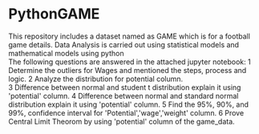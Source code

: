 # PythonGAME
This repository includes a dataset named as GAME which is for a football game details. Data Analysis is carried out using statistical models and mathematical models using python  
The following questions are answered in the attached jupyter notebook:
1	Determine the outliers for Wages and mentioned the steps, process and logic.
2	Analyze the distribution for potential column.			
3	Difference between normal and student t distribution explain it using 'potential' column.
4	Difference between normal and standard normal distribution explain it using 'potential' column.
5	Find the 95%, 90%, and 99%, confidence interval for 'Potential','wage','weight' column.
6	Prove Central Limit Theorom by using 'potential' column of the game_data.
